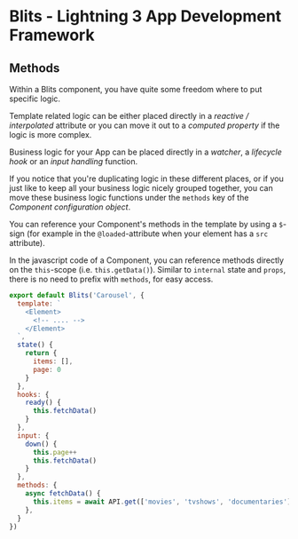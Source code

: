# Blits - Lightning 3 App Development Framework

## Methods

Within a Blits component, you have quite some freedom where to put specific logic.

Template related logic can be either placed directly in a _reactive / interpolated_ attribute or you can move it out to a _computed property_ if the logic is more complex.

Business logic for your App can be placed directly in a _watcher_, a _lifecycle hook_ or an _input handling_ function.

If you notice that you're duplicating logic in these different places, or if you just like to keep all your business logic nicely grouped together, you can move these business logic functions under the `methods` key of the _Component configuration object_.

You can reference your Component's methods in the template by using a `$`-sign (for example in the `@loaded`-attribute when your element has a `src` attribute).

In the javascript code of a Component, you can reference methods directly on the `this`-scope (i.e. `this.getData()`). Similar to `internal` state and `props`, there is no need to prefix with `methods`, for easy access.

```js
export default Blits('Carousel', {
  template: `
    <Element>
      <!-- .... -->
    </Element>
  `,
  state() {
    return {
      items: [],
      page: 0
    }
  },
  hooks: {
    ready() {
      this.fetchData()
    }
  },
  input: {
    down() {
      this.page++
      this.fetchData()
    }
  },
  methods: {
    async fetchData() {
      this.items = await API.get(['movies', 'tvshows', 'documentaries'], this.page)
    },
  }
})
```

